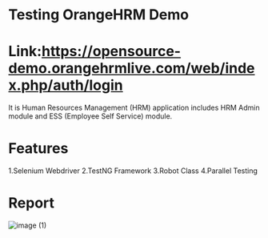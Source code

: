 # Testing OrangeHRM Demo 
# Link:https://opensource-demo.orangehrmlive.com/web/index.php/auth/login 

It is Human Resources Management (HRM) application includes HRM Admin module and ESS (Employee Self Service) module.

# Features
1.Selenium Webdriver
2.TestNG Framework
3.Robot Class
4.Parallel Testing

# Report 
![image (1)](https://github.com/ajaygujjar424/OrangeHRM/assets/127547339/0449a134-9336-401e-a32f-e0da3885aec5)

